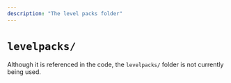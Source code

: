 ```yaml
---
description: "The level packs folder"
---
```


# `levelpacks/`

Although it is referenced in the code, the `levelpacks/` folder is not currently being used.
